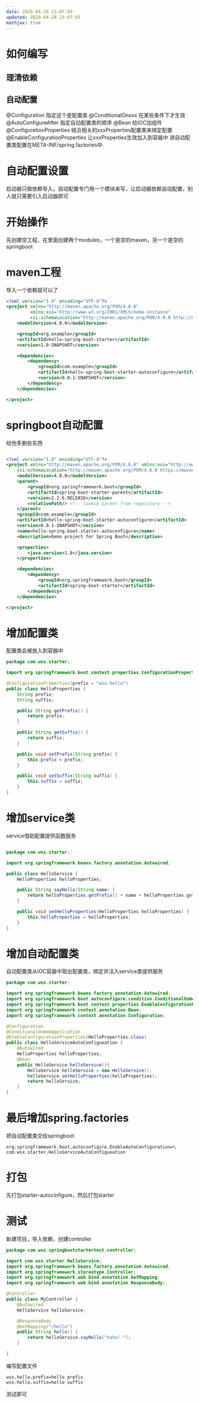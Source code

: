 ```yaml
---
date: 2020-04-28 23:07:03
updated: 2020-04-28 23:07:03
mathjax: true
---
```


# 如何编写
## 理清依赖
## 自动配置
@Configuration 指定这个是配置类
@ConditionalOnxxx 在某些条件下才生效
@AutoConfigureAfter 指定自动配置类的顺序
@Bean 给IOC加组件
@ConfiguretionProperties 结合相关的xxxProperties配置类来绑定配置
@EnableConfigurationProperties 让xxxProperties生效加入到容器中
讲自动配置类配置在META-INF/spring.factories中

<!-- more -->

# 自动配置设置
启动器只做依赖导入，自动配置专门用一个模块来写，让启动器依赖自动配置，别人就只需要引入启动器即可

# 开始操作
先创建空工程，在里面创建两个modules，一个是空的maven，另一个是空的springboot

# maven工程
导入一个依赖就可以了
```xml
<?xml version="1.0" encoding="UTF-8"?>
<project xmlns="http://maven.apache.org/POM/4.0.0"
         xmlns:xsi="http://www.w3.org/2001/XMLSchema-instance"
         xsi:schemaLocation="http://maven.apache.org/POM/4.0.0 http://maven.apache.org/xsd/maven-4.0.0.xsd">
    <modelVersion>4.0.0</modelVersion>

    <groupId>org.example</groupId>
    <artifactId>hello-spring-boot-starter</artifactId>
    <version>1.0-SNAPSHOT</version>

    <dependencies>
        <dependency>
            <groupId>com.example</groupId>
            <artifactId>hello-spring-boot-starter-autoconfigure</artifactId>
            <version>0.0.1-SNAPSHOT</version>
        </dependency>
    </dependencies>

</project>
```
# springboot自动配置
给他多删些东西
```xml

<?xml version="1.0" encoding="UTF-8"?>
<project xmlns="http://maven.apache.org/POM/4.0.0" xmlns:xsi="http://www.w3.org/2001/XMLSchema-instance"
	xsi:schemaLocation="http://maven.apache.org/POM/4.0.0 https://maven.apache.org/xsd/maven-4.0.0.xsd">
	<modelVersion>4.0.0</modelVersion>
	<parent>
		<groupId>org.springframework.boot</groupId>
		<artifactId>spring-boot-starter-parent</artifactId>
		<version>2.2.6.RELEASE</version>
		<relativePath/> <!-- lookup parent from repository -->
	</parent>
	<groupId>com.example</groupId>
	<artifactId>hello-spring-boot-starter-autoconfigure</artifactId>
	<version>0.0.1-SNAPSHOT</version>
	<name>hello-spring-boot-starter-autoconfigure</name>
	<description>Demo project for Spring Boot</description>

	<properties>
		<java.version>1.8</java.version>
	</properties>

	<dependencies>
		<dependency>
			<groupId>org.springframework.boot</groupId>
			<artifactId>spring-boot-starter</artifactId>
		</dependency>
	</dependencies>

</project>
```

# 增加配置类
配置类会被放入到容器中
```java
package com.wsx.starter;

import org.springframework.boot.context.properties.ConfigurationProperties;

@ConfigurationProperties(prefix = "wsx.hello")
public class HelloProperties {
    String prefix;
    String suffix;

    public String getPrefix() {
        return prefix;
    }

    public String getSuffix() {
        return suffix;
    }

    public void setPrefix(String prefix) {
        this.prefix = prefix;
    }

    public void setSuffix(String suffix) {
        this.suffix = suffix;
    }
}
```

# 增加service类
service借助配置提供函数服务
```java

package com.wsx.starter;

import org.springframework.beans.factory.annotation.Autowired;

public class HelloService {
    HelloProperties helloProperties;

    public String sayHello(String name) {
        return helloProperties.getPrefix() + name + helloProperties.getSuffix();
    }

    public void setHelloProperties(HelloProperties helloProperties) {
        this.helloProperties = helloProperties;
    }
}
```

# 增加自动配置类
自动配置类从IOC容器中取出配置类，绑定并注入service类提供服务
```java
package com.wsx.starter;

import org.springframework.beans.factory.annotation.Autowired;
import org.springframework.boot.autoconfigure.condition.ConditionalOnWebApplication;
import org.springframework.boot.context.properties.EnableConfigurationProperties;
import org.springframework.context.annotation.Bean;
import org.springframework.context.annotation.Configuration;

@Configuration
@ConditionalOnWebApplication
@EnableConfigurationProperties(HelloProperties.class)
public class HelloServiceAutoConfigueation {
    @Autowired
    HelloProperties helloProperties;
    @Bean
    public HelloService helloService(){
        HelloService helloService = new HelloService();
        helloService.setHelloProperties(helloProperties);
        return helloService;
    }
}

```

# 最后增加spring.factories
把自动配置类交给springboot
```factories
org.springframework.boot.autoconfigure.EnableAutoConfiguration=\
com.wsx.starter.HelloServiceAutoConfigueation
```

# 打包
先打包starter-autocinfigure，然后打包starter

# 测试
新建项目，导入依赖，创建controller
```java
package com.wsx.springbootstartertest.controller;

import com.wsx.starter.HelloService;
import org.springframework.beans.factory.annotation.Autowired;
import org.springframework.stereotype.Controller;
import org.springframework.web.bind.annotation.GetMapping;
import org.springframework.web.bind.annotation.ResponseBody;

@Controller
public class MyController {
    @Autowired
    HelloService helloService;

    @ResponseBody
    @GetMapping("/hello")
    public String hello() {
        return helloService.sayHello("haha! ");
    }

}
```
编写配置文件
```properties
wsx.hello.prefix=hello prefix
wsx.hello.suffix=hello suffix
```
测试即可